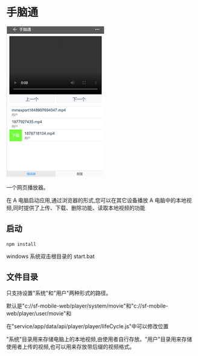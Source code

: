 # 手脑通

![](./preview.png)

一个网页播放器。

在 A 电脑启动应用,通过浏览器的形式,您可以在其它设备播放 A 电脑中的本地视频,同时提供了上传、下载、删除功能、读取本地视频的功能

## 启动

`npm install`

windows 系统双击根目录的 start.bat

## 文件目录

只支持设置"系统"和"用户"两种形式的路径。

默认是"c://sf-mobile-web/player/system/movie"和"c://sf-mobile-web/player/user/movie"和

在"service/app/data/api/player/player/lifeCycle.js"中可以修改位置

"系统"目录用来存储电脑上的本地视频,由使用者自行存放。"用户"目录用来存储使用者上传的视频,也可以用来存放带后缀的视频格式。
